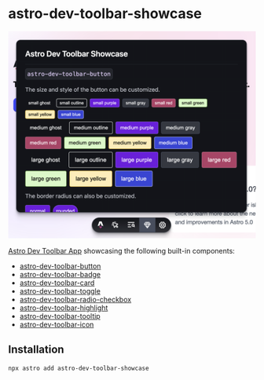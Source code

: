 # astro-dev-toolbar-showcase

![Screenshot](./.github/assets/screenshot.png)

[Astro Dev Toolbar App](https://docs.astro.build/en/reference/dev-toolbar-app-reference/) showcasing the following built-in components:

- [astro-dev-toolbar-button](https://docs.astro.build/en/reference/dev-toolbar-app-reference/#astro-dev-toolbar-button)
- [astro-dev-toolbar-badge](https://docs.astro.build/en/reference/dev-toolbar-app-reference/#astro-dev-toolbar-badge)
- [astro-dev-toolbar-card](https://docs.astro.build/en/reference/dev-toolbar-app-reference/#astro-dev-toolbar-card)
- [astro-dev-toolbar-toggle](https://docs.astro.build/en/reference/dev-toolbar-app-reference/#astro-dev-toolbar-toggle)
- [astro-dev-toolbar-radio-checkbox](https://docs.astro.build/en/reference/dev-toolbar-app-reference/#astro-dev-toolbar-radio-checkbox)
- [astro-dev-toolbar-highlight](https://docs.astro.build/en/reference/dev-toolbar-app-reference/#astro-dev-toolbar-highlight)
- [astro-dev-toolbar-tooltip](https://docs.astro.build/en/reference/dev-toolbar-app-reference/#astro-dev-toolbar-tooltip)
- [astro-dev-toolbar-icon](https://docs.astro.build/en/reference/dev-toolbar-app-reference/#astro-dev-toolbar-icon)

## Installation

```sh
npx astro add astro-dev-toolbar-showcase
```
